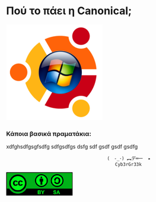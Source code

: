 
# Πού το πάει η Canonical; 



![](A_New_Love_Is_Born.png)



### Κάποια βασικά πραματάκια: 

xdfghsdfgsgfsdfg
sdfgsdfgs
dsfg
sdf
gsdf
gsdf
gsdfg



                                          (　-_･) ︻デ═一  ▸
                                             Cyb3rGr33k




![](CC_BY_SA.png)






